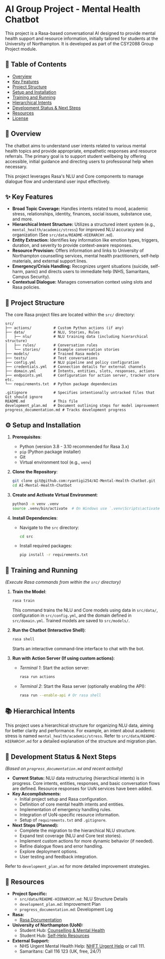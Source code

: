 # AI Group Project - Mental Health Chatbot

This project is a Rasa-based conversational AI designed to provide mental health support and resource information, initially tailored for students at the University of Northampton. It is developed as part of the CSY2088 Group Project module.

## :bookmark_tabs: Table of Contents

*   [Overview](#rocket-overview)
*   [Key Features](#sparkles-key-features)
*   [Project Structure](#file_folder-project-structure)
*   [Setup and Installation](#gear-setup-and-installation)
*   [Training and Running](#robot-training-and-running)
*   [Hierarchical Intents](#books-hierarchical-intents)
*   [Development Status & Next Steps](#construction-development-status--next-steps)
*   [Resources](#scroll-resources)
*   [License](#memo-license)

## :rocket: Overview

The chatbot aims to understand user intents related to various mental health topics and provide appropriate, empathetic responses and resource referrals. The primary goal is to support student wellbeing by offering accessible, initial guidance and directing users to professional help when necessary.

This project leverages Rasa's NLU and Core components to manage dialogue flow and understand user input effectively.

## :sparkles: Key Features

*   **Broad Topic Coverage:** Handles intents related to mood, academic stress, relationships, identity, finances, social issues, substance use, and more.
*   **Hierarchical Intent Structure:** Utilizes a structured intent system (e.g., `mental_health/academic/stress`) for improved NLU accuracy and organization (See `src/data/README-HIERARCHY.md`).
*   **Entity Extraction:** Identifies key information like emotion types, triggers, duration, and severity to provide context-aware responses.
*   **Resource Provision:** Offers information and links to University of Northampton counselling services, mental health practitioners, self-help materials, and external support lines.
*   **Emergency/Crisis Handling:** Recognizes urgent situations (suicide, self-harm, panic) and directs users to immediate help (NHS, Samaritans, Campus Security).
*   **Contextual Dialogue:** Manages conversation context using slots and Rasa policies.

## :file_folder: Project Structure

The core Rasa project files are located within the `src/` directory:

```
src/
├── actions/          # Custom Python actions (if any)
├── data/             # NLU, Stories, Rules
│   ├── nlu/          # NLU training data (including hierarchical structure)
│   ├── rules/        # Conversation rules
│   └── stories/      # Example conversation stories
├── models/           # Trained Rasa models
├── tests/            # Test conversations
├── config.yml        # NLU pipeline and policy configuration
├── credentials.yml   # Connection details for external channels
├── domain.yml        # Intents, entities, slots, responses, actions
├── endpoints.yml     # Configuration for action server, tracker store etc.
└── requirements.txt  # Python package dependencies

.gitignore            # Specifies intentionally untracked files that Git should ignore
README.md             # This file
development_plan.md   # Document outlining steps for model improvement
progress_documentation.md # Tracks development progress
```

## :gear: Setup and Installation

1.  **Prerequisites**:
    *   Python (version 3.8 - 3.10 recommended for Rasa 3.x)
    *   `pip` (Python package installer)
    *   Git
    *   Virtual environment tool (e.g., `venv`)

2.  **Clone the Repository**:
    ```bash
    git clone git@github.com:ryantigi254/AI-Mental-Health-Chatbot.git
    cd AI-Mental-Health-Chatbot
    ```

3.  **Create and Activate Virtual Environment**:
    ```bash
    python3 -m venv .venv
    source .venv/bin/activate  # On Windows use `.venv\Scripts\activate`
    ```

4.  **Install Dependencies**:
    *   Navigate to the `src` directory:
        ```bash
        cd src
        ```
    *   Install required packages:
        ```bash
        pip install -r requirements.txt
        ```

## :robot: Training and Running

*(Execute Rasa commands from within the `src/` directory)*

1.  **Train the Model**:
    ```bash
    rasa train
    ```
    This command trains the NLU and Core models using data in `src/data/`, configuration in `src/config.yml`, and the domain defined in `src/domain.yml`. Trained models are saved to `src/models/`.

2.  **Run the Chatbot (Interactive Shell)**:
    ```bash
    rasa shell
    ```
    Starts an interactive command-line interface to chat with the bot.

3.  **Run with Action Server (If using custom actions)**:
    *   *Terminal 1*: Start the action server:
        ```bash
        rasa run actions
        ```
    *   *Terminal 2*: Start the Rasa server (optionally enabling the API):
        ```bash
        rasa run --enable-api # Or rasa shell
        ```

## :books: Hierarchical Intents

This project uses a hierarchical structure for organizing NLU data, aiming for better clarity and performance. For example, an intent about academic stress is named `mental_health/academic/stress`. Refer to `src/data/README-HIERARCHY.md` for a detailed explanation of the structure and migration plan.

## :construction: Development Status & Next Steps

*(Based on `progress_documentation.md` and recent activity)*

*   **Current Status:** NLU data restructuring (hierarchical intents) is in progress. Core intents, entities, responses, and basic conversation flows are defined. Resource responses for UoN services have been added.
*   **Key Accomplishments:**
    *   Initial project setup and Rasa configuration.
    *   Definition of core mental health intents and entities.
    *   Implementation of emergency handling rules.
    *   Integration of UoN-specific resource information.
    *   Setup of `requirements.txt` and `.gitignore`.
*   **Next Steps (Planned):**
    *   Complete the migration to the hierarchical NLU structure.
    *   Expand test coverage (NLU and Core test stories).
    *   Implement custom actions for more dynamic behavior (if needed).
    *   Refine dialogue flows and error handling.
    *   Explore deployment options.
    *   User testing and feedback integration.

Refer to `development_plan.md` for more detailed improvement strategies.


## :scroll: Resources

*   **Project Specific:**
    *   `src/data/README-HIERARCHY.md`: NLU Structure Details
    *   `development_plan.md`: Improvement Plan
    *   `progress_documentation.md`: Development Log
*   **Rasa:**
    *   [Rasa Documentation](https://rasa.com/docs/rasa/)
*   **University of Northampton (UoN):**
    *   Student Hub: [Counselling & Mental Health](https://mynorthamptonac.sharepoint.com/sites/student/Pages/counselling-and-mental-health.aspx)
    *   Student Hub: [Self-Help Resources](https://mynorthamptonac.sharepoint.com/sites/student/Pages/self-help-resources.aspx)
*   **External Support:**
    *   NHS Urgent Mental Health Help: [NHFT Urgent Help](https://www.nhft.nhs.uk/help) or call 111.
    *   Samaritans: Call 116 123 (UK, free, 24/7)


